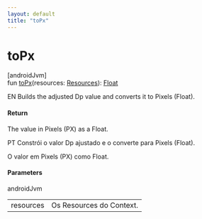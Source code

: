 ```yaml
---
layout: default
title: "toPx"
---
```


# toPx

[androidJvm]\
fun [toPx](to-px.md)(resources: [Resources](https://developer.android.com/reference/kotlin/android/content/res/Resources.html)): [Float](https://kotlinlang.org/api/core/kotlin-stdlib/kotlin/-float/index.html)

EN Builds the adjusted Dp value and converts it to Pixels (Float).

#### Return

The value in Pixels (PX) as a Float.

PT Constrói o valor Dp ajustado e o converte para Pixels (Float).

O valor em Pixels (PX) como Float.

#### Parameters

androidJvm

| | |
|---|---|
| resources | Os Resources do Context. |